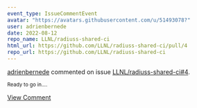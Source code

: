 ```yaml
---
event_type: IssueCommentEvent
avatar: "https://avatars.githubusercontent.com/u/51493078?"
user: adrienbernede
date: 2022-08-12
repo_name: LLNL/radiuss-shared-ci
html_url: https://github.com/LLNL/radiuss-shared-ci/pull/4
repo_url: https://github.com/LLNL/radiuss-shared-ci
---
```


<a href='https://github.com/adrienbernede' target='_blank'>adrienbernede</a> commented on issue <a href='https://github.com/LLNL/radiuss-shared-ci/pull/4' target='_blank'>LLNL/radiuss-shared-ci#4</a>.

<small>Ready to go in....</small>

<a href='https://github.com/LLNL/radiuss-shared-ci/pull/4' target='_blank'>View Comment</a>